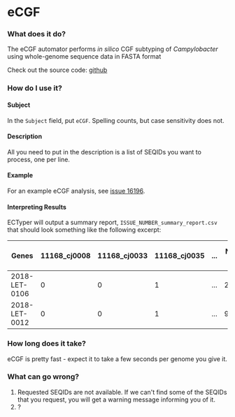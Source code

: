 # eCGF

### What does it do?

The eCGF automator performs _in silico_ CGF subtyping of _Campylobacter_ using whole-genome sequence data in FASTA format 

Check out the source code: [github](https://github.com/dorbarker/cgfprediction)

### How do I use it?

#### Subject

In the `Subject` field, put `eCGF`. Spelling counts, but case sensitivity does not.

#### Description

All you need to put in the description is a list of SEQIDs you want to process, one per line.

#### Example

For an example eCGF analysis, see [issue 16196](https://redmine.biodiversity.agr.gc.ca/issues/16196).

#### Interpreting Results

ECTyper will output a summary report, `ISSUE_NUMBER_summary_report.csv` that should look something like 
the following excerpt:

| Genes          | 11168_cj0008 | 11168_cj0033 | 11168_cj0035 | ... | Nearest Match | Number of Similarities (/40) | ... |
|----------------|--------------|--------------|--------------|-----|---------------|------------------------------|-----|
| 2018-LET-0106  | 0            | 0            | 1            | ... | 27_3_4        | 40                           | ... |
| 2018-LET-0012  | 0            | 0            | 1            | ... | 926_2_1       | 40                           | ... |

### How long does it take?

eCGF is pretty fast - expect it to take a few seconds per genome you give it.

### What can go wrong?

1. Requested SEQIDs are not available. If we can't find some of the SEQIDs that you request, 
you will get a warning message informing you of it.
1. ?

